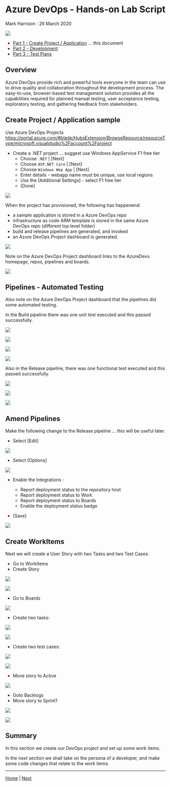 # Azure DevOps - Hands-on Lab Script

Mark Harrison : 26 March 2020

![](Images/devops.png)

- [Part 1 - Create Project / Application](azuredevops-1.md) ... this document
- [Part 2 - Development](azuredevops-2.md)
- [Part 3 - Test Plans](azuredevops-3.md)

## Overview

Azure DevOps provide rich and powerful tools everyone in the team can use to drive quality and collaboration throughout the development process. The easy-to-use, browser-based test management solution provides all the capabilities required for planned manual testing, user acceptance testing, exploratory testing, and gathering feedback from stakeholders.

## Create Project / Application sample

Use Azure DevOps Projects <https://portal.azure.com/#blade/HubsExtension/BrowseResource/resourceType/microsoft.visualstudio%2Faccount%2Fproject>

- Create a .NET project ... suggest use Windows AppService F1 free tier
  - Choose `.NET` | [Next]
  - Choose `ASP.NET Core` | [Next]
  - Choose `Windows Wep App` | [Next]
  - Enter details - webapp name must be unique, use local regions
  - Use the [Additional Settings] - select F1 free tier
  - [Done]

![](Images/TPCreate1.png)

When the project has provisioned, the following has happenend:

- a sample application is stored in a Azure DevOps repo
- infrastructure as code ARM template is stored in the same Azure DevOps repo (different top level folder)
- build and release pipelines are generated, and invoked
- an Azure DevOps Project dashboard is generated.

![](Images/TPCreate2.png)

Note on the Azure DevOps Project dashboard links to the AzureDevs homepage, repos, pipelines and boards.

![](Images/TPCreate3.png)

## Pipelines - Automated Testing

Also note on the Azure DevOps Project dashboard that the pipelines did some automated testing.

In the Build pipeline there was one unit test executed and this passed successfully.

![](Images/TPBuild1.png)

![](Images/TPBuild2.png)

![](Images/TPBuild3.png)

![](Images/TPBuild4.png)

Also in the Release pipeline, there was one functional test executed and this passed successfully.

![](Images/TPRelease1.png)

![](Images/TPRelease2.png)

![](Images/TPRelease3.png)

## Amend Pipelines

Make the following change to the Release pipeline ... this will be useful later.

- Select [Edit]

![](Images/TPEditRelease1.png)

- Select [Options]

![](Images/TPEditRelease2.png)

- Enable the Integrations :

  - Report deployment status to the repository host
  - Report deployment status to Work
  - Report deployment status to Boards
  - Enable the deployment status badge

- [Save]

![](Images/TPEditRelease3.png)

## Create WorkItems

Next we will create a User Story with two Tasks and two Test Cases.

- Go to WorkItems
- Create Story

![](Images/TPCreateStory1.png)

![](Images/TPCreateStory2.png)

- Go to Boards

![](Images/TPCreateStory3.png)

- Create two tasks:

![](Images/TPCreateTask1.png)

![](Images/TPCreateTask2.png)

- Create two test cases:

![](Images/TPCreateTestCase1.png)

![](Images/TPCreateTestCase2.png)

- Move story to Active

![](Images/TPStoryActive.png)

- Goto Backlogs
- Move story to Sprint1

![](Images/TPStorySprint1.png)

![](Images/TPStorySprint2.png)

## Summary

In this section we create our DevOps project and set up some work items.

In the next section we shall take on the persona of a developer, and make some code changes that relate to the work items.

---

[Home](README.md) | [Next](azuredevops-2.md)
